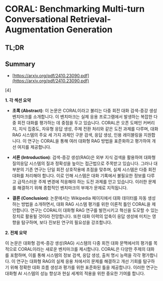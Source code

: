 # CORAL: Benchmarking Multi-turn Conversational Retrieval-Augmentation Generation
## TL;DR
## Summary
- [https://arxiv.org/pdf/2410.23090.pdf](https://arxiv.org/pdf/2410.23090.pdf)

[4] 

**1. 각 섹션 요약**

- **초록 (Abstract)**:
  이 논문은 CORAL이라고 불리는 다중 회전 대화 검색-증강 생성 벤치마크를 소개합니다. 이 벤치마크는 실제 응용 프로그램에서 발생하는 복잡한 다중 회전 대화를 평가하는 데 중점을 두고 있습니다. CORAL은 오픈 도메인 커버리지, 지식 집중도, 자유형 응답 생성, 주제 전환 처리와 같은 도전 과제를 다루며, 대화 RAG 시스템의 주요 세 가지 과제인 구문 검색, 응답 생성, 인용 레이블링을 지원합니다. 이 연구는 CORAL을 통해 여러 대화형 RAG 방법을 표준화하고 평가하여 개선 여지를 제공합니다.

- **서론 (Introduction)**:
  검색-증강 생성(RAG)은 외부 지식 검색을 활용하여 대화형 질의응답 시스템의 질과 정확성을 높이는 접근법으로 주목받고 있습니다. 그러나 대부분의 기존 연구는 단일 회전 상호작용에 초점을 맞추며, 실제 시스템은 다중 회전 대화를 처리해야 합니다. 이로 인해 시스템은 대화 기록에서 불필요한 정보를 다루고 급작스러운 주제 변경에 적응해야 하는 도전 과제를 안고 있습니다. 이러한 문제를 해결하기 위해 종합적인 벤치마크의 부재가 문제로 지적됩니다.

- **결론 (Conclusion)**:
  논문에서는 Wikipedia 페이지에서 대화 데이터를 자동 생성하는 방법을 소개하면서, 대화 RAG 시스템 평가를 위한 이론적 틀인 CORAL을 제안합니다. 연구는 CORAL이 대화형 RAG 연구를 발전시키고 혁신을 도모할 수 있는 장치로 활용될 것이라 전망합니다. 또한 대화 이력의 압축이 응답 생성에 미치는 영향을 탐구하며, 보다 진보된 연구의 필요성을 강조합니다.

**2. 전체 요약**

이 논문은 대화형 검색-증강 생성(RAG) 시스템의 다중 회전 대화 문맥에서의 평가를 목적으로 CORAL이라는 새로운 벤치마크를 제시합니다. CORAL은 다양한 주제의 대화를 포함하며, 이를 통해 시스템의 정보 검색, 응답 생성, 출처 명시 능력을 각각 평가합니다. 이 연구는 대화형 RAG의 실제 응용 처에서의 문제를 해결하고 개선 기회를 탐구하기 위해 정확한 대화 흐름 생성과 평가를 위한 표준화된 틀을 제공합니다. 이러한 연구는 대화형 AI 시스템의 성능 향상과 현실 세계의 적용을 위한 중요한 기여를 합니다.
